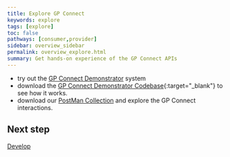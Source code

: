 ```yaml
---
title: Explore GP Connect
keywords: explore
tags: [explore]
toc: false
pathways: [consumer,provider]
sidebar: overview_sidebar
permalink: overview_explore.html
summary: Get hands-on experience of the GP Connect APIs 
---
```


- try out the [GP Connect Demonstrator](system_demonstrator.html) system
- download the [GP Connect Demonstrator Codebase](https://github.com/nhs-digital/gpconnect){:target="_blank"} to see how it works. 
- download our [PostMan Collection](system_reference_postman.html) and explore the GP Connect interactions.

## Next step ##
[Develop](/overview_development.html)
